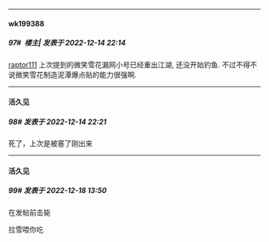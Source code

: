 

*****

####  wk199388  
##### 97#         楼主| 发表于 2022-12-14 22:14

[raptor111](https://bbs.saraba1st.com/2b/space-uid-561870.html) 上次提到的微笑雪花漏网小号已经重出江湖, 还没开始钓鱼. 不过不得不说微笑雪花制造泥潭爆点贴的能力很强啊.

*****

####  活久见  
##### 98#       发表于 2022-12-14 22:21

死了，上次是被塞了刚出来



*****

####  活久见  
##### 99#       发表于 2022-12-18 13:50

在发帖前击毙

拉雪喂你吃

